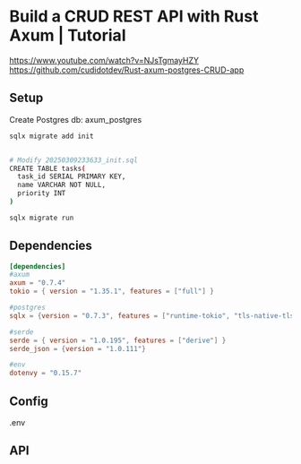 # Build a CRUD REST API with Rust Axum | Tutorial

https://www.youtube.com/watch?v=NJsTgmayHZY
https://github.com/cudidotdev/Rust-axum-postgres-CRUD-app

## Setup

Create Postgres db: axum_postgres

```sh
sqlx migrate add init


# Modify 20250309233633_init.sql
CREATE TABLE tasks(
  task_id SERIAL PRIMARY KEY,
  name VARCHAR NOT NULL,
  priority INT
)

sqlx migrate run
```

## Dependencies

```toml
[dependencies]
#axum
axum = "0.7.4"
tokio = { version = "1.35.1", features = ["full"] }

#postgres
sqlx = {version = "0.7.3", features = ["runtime-tokio", "tls-native-tls", "postgres", "macros"]}

#serde
serde = { version = "1.0.195", features = ["derive"] }
serde_json = {version = "1.0.111"}

#env
dotenvy = "0.15.7"
```

## Config

.env

## API
